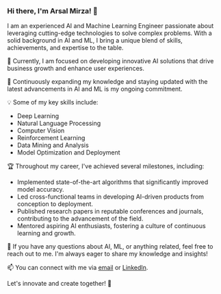 ### Hi there, I'm Arsal Mirza! 👋

I am an experienced AI and Machine Learning Engineer passionate about leveraging cutting-edge technologies to solve complex problems. With a solid background in AI and ML, I bring a unique blend of skills, achievements, and expertise to the table.

🔭 Currently, I am focused on developing innovative AI solutions that drive business growth and enhance user experiences.

🌱 Continuously expanding my knowledge and staying updated with the latest advancements in AI and ML is my ongoing commitment.

💡 Some of my key skills include:
- Deep Learning
- Natural Language Processing
- Computer Vision
- Reinforcement Learning
- Data Mining and Analysis
- Model Optimization and Deployment

🏆 Throughout my career, I've achieved several milestones, including:
- Implemented state-of-the-art algorithms that significantly improved model accuracy.
- Led cross-functional teams in developing AI-driven products from conception to deployment.
- Published research papers in reputable conferences and journals, contributing to the advancement of the field.
- Mentored aspiring AI enthusiasts, fostering a culture of continuous learning and growth.

💬 If you have any questions about AI, ML, or anything related, feel free to reach out to me. I'm always eager to share my knowledge and insights!

📫 You can connect with me via [email](mailto:arsalmirza@example.com) or [LinkedIn](https://www.linkedin.com/in/arsalmirza007/).

Let's innovate and create together! 🚀
